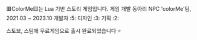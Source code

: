 🟥ColorMe🟨는 Lua 기반 스토리 게임입니다.
게임 개발 동아리 NPC 'colorMe'팀, 2021.03 ~ 2023.10
개발자 :5: 디자인 :3: 기획 :2:

스토브, 스팀에 무료게임으로 출시 완료되었습니다 ⭐
